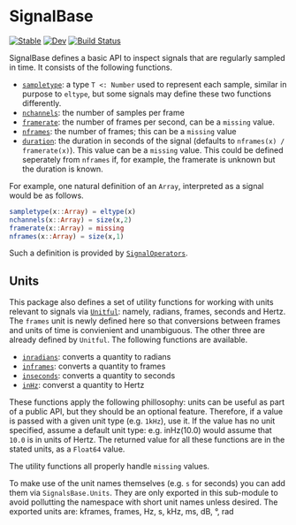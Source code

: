 # SignalBase

[![Stable](https://img.shields.io/badge/docs-stable-blue.svg)](https://haberdashpi.github.io/SignalBase.jl/stable)
[![Dev](https://img.shields.io/badge/docs-dev-blue.svg)](https://haberdashpi.github.io/SignalBase.jl/dev)
[![Build Status](https://travis-ci.com/haberdashPI/SignalBase.jl.svg?branch=master)](https://travis-ci.com/haberdashPI/SignalBase.jl)

SignalBase defines a basic API to inspect signals that are regularly sampled in time. It consists of the following functions.

- [`sampletype`](https://haberdashpi.github.io/SignalBase.jl/dev/#SignalBase.sampletype): a type `T <: Number` used to represent each sample, similar in purpose to `eltype`, but some signals may define these two functions differently.
- [`nchannels`](https://haberdashpi.github.io/SignalBase.jl/dev/#SignalBase.nchannels): the number of samples per frame
- [`framerate`](https://haberdashpi.github.io/SignalBase.jl/dev/#SignalBase.framerate): the number of frames per second, can be a `missing` value.
- [`nframes`](https://haberdashpi.github.io/SignalBase.jl/dev/#SignalBase.nframes): the number of frames; this can be a `missing` value
- [`duration`](https://haberdashpi.github.io/SignalBase.jl/dev/#SignalBase.duration): the duration in seconds of the signal (defaults to `nframes(x) / framerate(x)`). This value can be a `missing` value. This could be defined seperately from `nframes` if, for example, the framerate is unknown but the duration is known.

For example, one natural definition of an `Array`, interpreted as a signal would be as follows.

```julia
sampletype(x::Array) = eltype(x)
nchannels(x::Array) = size(x,2)
framerate(x::Array) = missing
nframes(x::Array) = size(x,1)
```

Such a definition is provided by [`SignalOperators`](https://github.com/haberdashPI/SignalOperators.jl).

## Units

This package also defines a set of utility functions for working with units relevant to signals via [`Unitful`](https://github.com/PainterQubits/Unitful.jl): namely, radians, frames, seconds and Hertz. The `frames` unit is newly defined here so that conversions between frames and units of time is convienient and unambiguous. The other three are already defined by `Unitful`. The following functions are available.

- [`inradians`](https://haberdashpi.github.io/SignalBase.jl/dev/#SignalBase.inradians): converts a quantity to radians
- [`inframes`](https://haberdashpi.github.io/SignalBase.jl/dev/#SignalBase.inframes): converts a quantity to frames
- [`inseconds`](https://haberdashpi.github.io/SignalBase.jl/dev/#SignalBase.inseconds): converts a quantity to seconds
- [`inHz`](https://haberdashpi.github.io/SignalBase.jl/dev/#SignalBase.inHz): converst a quantity to Hertz

These functions apply the following phillosophy: units can be useful as part of a public API, but they should be an optional feature. Therefore, if a value is passed with a given unit type (e.g. `1kHz`), use it. If the value has no unit specified, assume a default unit type: e.g. inHz(10.0) would assume that `10.0` is in units of Hertz. The returned value for all these functions are in the stated units, as a `Float64` value.

The utility functions all properly handle `missing` values.

To make use of the unit names themselves (e.g. `s` for seconds) you can add them via `SignalsBase.Units`. They are only exported in this sub-module to avoid pollutting the namespace with short unit names unless desired. The exported units are: kframes, frames, Hz, s, kHz, ms, dB, °, rad